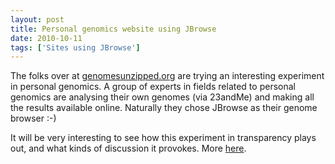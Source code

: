 ```yaml
---
layout: post
title: Personal genomics website using JBrowse
date: 2010-10-11
tags: ['Sites using JBrowse']
---
```


The folks over at
[genomesunzipped.org](http://www.genomesunzipped.org/2010/10/our-genomes-unzipped.php)
are trying an interesting experiment in personal genomics. A group of experts in
fields related to personal genomics are analysing their own genomes (via
23andMe) and making all the results available online. Naturally they chose
JBrowse as their genome browser :-)

It will be very interesting to see how this experiment in transparency plays
out, and what kinds of discussion it provokes. More
[here](http://www.genomesunzipped.org/2010/10/our-genomes-unzipped.php).

